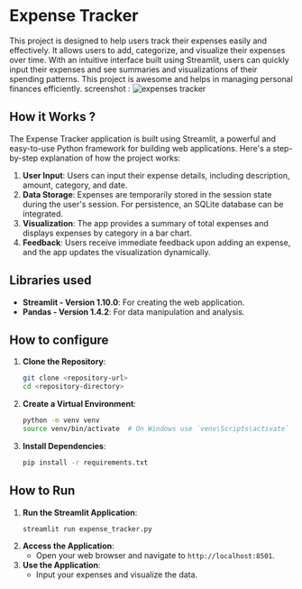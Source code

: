 # Expense Tracker
This project is designed to help users track their expenses easily and effectively. It allows users to add, categorize, and visualize their expenses over time. With an intuitive interface built using Streamlit, users can quickly input their expenses and see summaries and visualizations of their spending patterns. This project is awesome and helps in managing personal finances efficiently.
screenshot :
![expenses tracker ](https://github.com/user-attachments/assets/2ef2ec46-2bf6-42dd-a0fd-afa1492816cd)

## How it Works ?
The Expense Tracker application is built using Streamlit, a powerful and easy-to-use Python framework for building web applications. Here's a step-by-step explanation of how the project works:

1. **User Input**: Users can input their expense details, including description, amount, category, and date.
2. **Data Storage**: Expenses are temporarily stored in the session state during the user's session. For persistence, an SQLite database can be integrated.
3. **Visualization**: The app provides a summary of total expenses and displays expenses by category in a bar chart.
4. **Feedback**: Users receive immediate feedback upon adding an expense, and the app updates the visualization dynamically.

## Libraries used
- **Streamlit - Version 1.10.0**: For creating the web application.
- **Pandas - Version 1.4.2**: For data manipulation and analysis.
## How to configure
1. **Clone the Repository**:
    ```sh
    git clone <repository-url>
    cd <repository-directory>
    ```
2. **Create a Virtual Environment**:
    ```sh
    python -m venv venv
    source venv/bin/activate  # On Windows use `venv\Scripts\activate`
    ```
3. **Install Dependencies**:
    ```sh
    pip install -r requirements.txt
    ```
## How to Run
1. **Run the Streamlit Application**:
    ```sh
    streamlit run expense_tracker.py
    ```
2. **Access the Application**:
    - Open your web browser and navigate to `http://localhost:8501`.
3. **Use the Application**:
    - Input your expenses and visualize the data.
